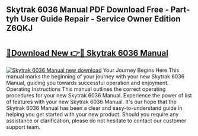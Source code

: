 ## Skytrak 6036 Manual PDF Download Free - Part-tyh User Guide Repair - Service Owner Edition Z6QKJ

# <h2><a href="http://bc65772.oget.top/?id=Skytrak+6036+Manual">🔗Download New 👉🔴 Skytrak 6036 Manual</a></h2>

[![Skytrak 6036 Manual new download](https://i.imgur.com/5g1atiW.png)](http://bc65772.oget.top/?id=Skytrak+6036+Manual)
Your Journey Begins Here This manual marks the beginning of your journey with your new Skytrak 6036 Manual, guiding you towards successful operation and enjoyment. Operating Instructions This manual outlines the correct operating procedures for your new Skytrak 6036 Manual. Experience the power of list of features with your new Skytrak 6036 Manual. It's our hope that the Skytrak 6036 Manual has been a clear and easy-to-understand guide in helping you get started with your new product. Should you require any assistance or clarification, please do not hesitate to contact our customer support team.
